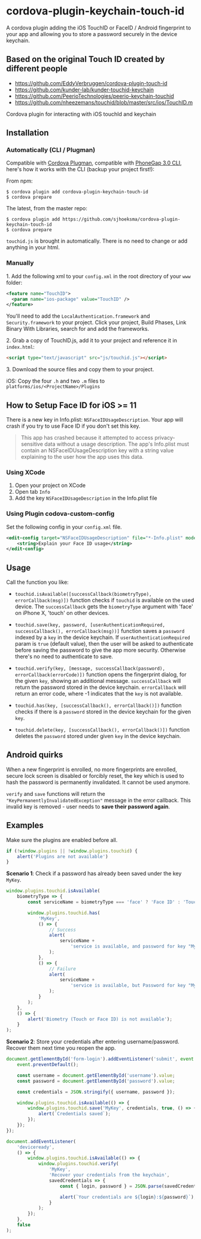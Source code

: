 # cordova-plugin-keychain-touch-id

A cordova plugin adding the iOS TouchID or FaceID / Android fingerprint to your app and allowing you to store a password securely in the device keychain.

## Based on the original Touch ID created by different people

* https://github.com/EddyVerbruggen/cordova-plugin-touch-id
* https://github.com/kunder-lab/kunder-touchid-keychain
* https://github.com/PeerioTechnologies/peerio-keychain-touchid
* https://github.com/nheezemans/touchid/blob/master/src/ios/TouchID.m

Cordova plugin for interacting with iOS touchId and keychain

## Installation

### Automatically (CLI / Plugman)

Compatible with [Cordova Plugman](https://github.com/apache/cordova-plugman), compatible with [PhoneGap 3.0 CLI](http://docs.phonegap.com/en/3.0.0/guide_cli_index.md.html#The%20Command-line%20Interface_add_features), here's how it works with the CLI (backup your project first!):

From npm:
```
$ cordova plugin add cordova-plugin-keychain-touch-id
$ cordova prepare
```

The latest, from the master repo:
```
$ cordova plugin add https://github.com/sjhoeksma/cordova-plugin-keychain-touch-id
$ cordova prepare
```

`touchid.js` is brought in automatically. There is no need to change or add anything in your html.

### Manually

1\. Add the following xml to your `config.xml` in the root directory of your `www` folder:

```xml
<feature name="TouchID">
  <param name="ios-package" value="TouchID" />
</feature>
```

You'll need to add the `LocalAuthentication.framework` and `Security.framework` to your project.
Click your project, Build Phases, Link Binary With Libraries, search for and add the frameworks.

2\. Grab a copy of TouchID.js, add it to your project and reference it in `index.html`:

```html
<script type="text/javascript" src="js/touchid.js"></script>
```

3\. Download the source files and copy them to your project.

iOS: Copy the four `.h` and two `.m` files to `platforms/ios/<ProjectName>/Plugins`

## How to Setup Face ID for iOS >= 11

There is a new key in Info.plist: `NSFaceIDUsageDescription`. Your app will crash if you try to use Face ID if you don't set this key.

> This app has crashed because it attempted to access privacy-sensitive data without a usage description. The app's Info.plist must contain an NSFaceIDUsageDescription key with a string value explaining to the user how the app uses this data.

### Using XCode

1. Open your project on XCode
1. Open tab `Info`
1. Add the key `NSFaceIDUsageDescription` in the Info.plist file

### Using Plugin codova-custom-config

Set the following config in your `config.xml` file.

``` xml
<edit-config target="NSFaceIDUsageDescription" file="*-Info.plist" mode="merge">
    <string>Explain your Face ID usage</string>
</edit-config>
```

## Usage

Call the function you like:

* `touchid.isAvailable([successCallback(biometryType), errorCallback(msg)])` function checks if `touchid` is available on the used device. The `successCallback` gets the `biometryType` argument with 'face' on iPhone X, 'touch' on other devices.

* `touchid.save(key, password, [userAuthenticationRequired, successCallback(), errorCallback(msg))]` function saves a `password` indexed by a `key` in the device keychain. If `userAuthenticationRequired` param is `true` (default value), then the user will be asked to authenticate before saving the password to give the app more security. Otherwise there's no need to authenticate to save.

* `touchid.verify(key, [message, successCallback(password), errorCallback(errorCode)])` function opens the fingerprint dialog, for the given `key`, showing an additional message. `successCallback` will return the password stored in the device keychain. `errorCallback` will return an error code, where -1 indicates that the `key` is not available.

* `touchid.has(key, [successCallback(), errorCallback()])` function checks if there is a `password` stored in the device keychain for the given `key`.

* `touchid.delete(key, [successCallback(), errorCallback()])` function deletes the `password` stored under given `key` in the device keychain.

## Android quirks

When a new fingerprint is enrolled, no more fingerprints are enrolled, secure lock screen is disabled or forcibly reset,
the key which is used to hash the password is permanently invalidated. It cannot be used anymore.

`verify` and `save` functions will return the `"KeyPermanentlyInvalidatedException"` message in the error callback. This invalid key is removed - user needs to **save their password again**.

## Examples

Make sure the plugins are enabled before all.

```js
if (!window.plugins || !window.plugins.touchid) {
    alert('Plugins are not available')
}
```

**Scenario 1**: Check if a password has already been saved under the key `MyKey`.

```js
window.plugins.touchid.isAvailable(
    biometryType => {
        const serviceName = biometryType === 'face' ? 'Face ID' : 'Touch ID';

        window.plugins.touchid.has(
            'MyKey',
            () => {
                // Success
                alert(
                    serviceName +
                        'service is available, and password for key "MyKey" is registered'
                );
            },
            () => {
                // Failure
                alert(
                    serviceName +
                        'service is available, but Password for key "MyKey" is not registered'
                );
            }
        );
    },
    () => {
        alert('Biometry (Touch or Face ID) is not available');
    }
);
```

**Scenario 2**: Store your credentials after entering username/password. Recover them next time you reopen the app.

``` js
document.getElementById('form-login').addEventListener('submit', event => {
    event.preventDefault();

    const username = document.getElementById('username').value;
    const password = document.getElementById('password').value;

    const credentials = JSON.stringify({ username, password });

    window.plugins.touchid.isAvailable(() => {
        window.plugins.touchid.save('MyKey', credentials, true, () => {
            alert(`Credentials saved`);
        });
    });
});

document.addEventListener(
    'deviceready',
    () => {
        window.plugins.touchid.isAvailable(() => {
            window.plugins.touchid.verify(
                'MyKey',
                'Recover your credentials from the keychain',
                savedCredentials => {
                    const { login, password } = JSON.parse(savedCredentials);

                    alert(`Your credentials are ${login}:${password}`);
                }
            );
        });
    },
    false
);
```
